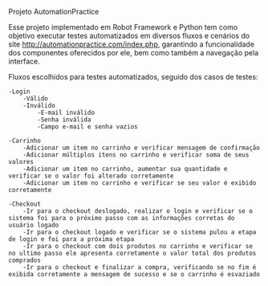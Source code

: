 Projeto AutomationPractice

Esse projeto implementado em Robot Framework e Python tem como objetivo executar testes automatizados em 
diversos fluxos e cenários do site http://automationpractice.com/index.php, garantindo a funcionalidade
dos componentes oferecidos por ele, bem como também a navegação pela interface.

Fluxos escolhidos para testes automatizados, seguido dos casos de testes:
    
    -Login
        -Válido
        -Inválido
            -E-mail inválido
            -Senha inválida
            -Campo e-mail e senha vazios

    -Carrinho
        -Adicionar um item no carrinho e verificar mensagem de confirmação
        -Adicionar múltiplos itens no carrinho e verificar soma de seus valores
        -Adicionar um item no carrinho, aumentar sua quantidade e verificar se o valor foi alterado corretamente
        -Adicionar um item no carrinho e verificar se seu valor é exibido corretamente

    -Checkout
        -Ir para o checkout deslogado, realizar o login e verificar se o sistema foi para o próximo passo com as informações corretas do usuário logado
        -Ir para o checkout logado e verificar se o sistema pulou a etapa de login e foi para a próxima etapa
        -Ir para o checkout com dois produtos no carrinho e verificar se no ultimo passo ele apresenta corretamente o valor total dos produtos comprados
        -Ir para o checkout e finalizar a compra, verificando se no fim é exibida corretamente a mensagem de sucesso e se o carrinho é esvaziado